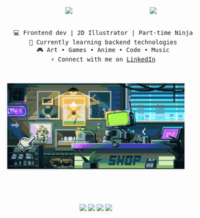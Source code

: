 <div align="center">
<img src="https://github.com/innng/innng/assets/26755058/5e0ce0fb-c544-4f8c-a307-5849165746d0" width="25%" align="right" />
<img src="https://readme-typing-svg.demolab.com?font=Fira+Code&weight=500&size=35&duration=2000&pause=1000&color=72F764&center=true&vCenter=true&multiline=true&repeat=false&random=false&width=1300&height=140&lines=Hi+hi!;I'm+Beril%2C+a+frontend+developer+and+a+2D+anime+illustrator+%E2%9C%A9" width="70%"/>
<br><br>
<pre>
    💻 Frontend dev | 2D Illustrator | Part-time Ninja
    🌱 Currently learning backend technologies
    🎮 Art • Games • Anime • Code • Music
    ⚡️ Connect with me on <a target= "_blank" href="https://www.linkedin.com/in/berilbutun/">LinkedIn</a>
</pre>
<br><br>
<img src="https://raw.githubusercontent.com/wozwaldo/wozwaldo/master/assets/woz.gif" height="200" />

<br><br><br>
    
[![](https://img.shields.io/badge/linkedin-0a66c2)](http://linkedin.com/in/ingridrosselis)
[![](https://img.shields.io/badge/mastodon-6364ff)](https://tech.lgbt/@innng)
[![](https://img.shields.io/badge/osu!-ff66ab)](https://osu.ppy.sh/users/4606212)
[![](https://img.shields.io/badge/enka.network-69899c)](https://enka.network/u/Inng/1A4HU1/10000069/1985924/)
</div>
